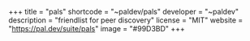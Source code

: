 +++
title = "pals"
shortcode = "~paldev/pals"
developer = "~paldev"
description = "friendlist for peer discovery"
license = "MIT"
website = "https://pal.dev/suite/pals"
image = "#99D3BD"
+++
